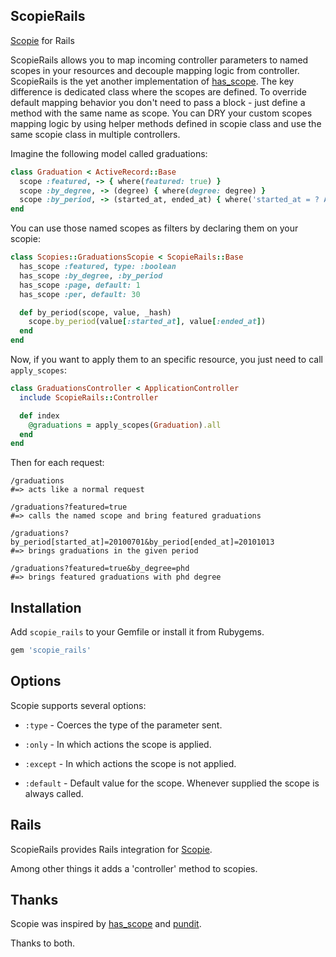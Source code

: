 ## ScopieRails
[Scopie][s] for Rails

ScopieRails allows you to map incoming controller parameters to named scopes in your resources and decouple mapping logic from controller.
ScopieRails is the yet another implementation of [has_scope](http://github.com/plataformatec/has_scope). The key difference is dedicated class where
the scopes are defined. To override default mapping behavior you don't need to pass a block - just define a method with the same name as scope.
You can DRY your custom scopes mapping logic by using helper methods defined in scopie class and use the same scopie class in multiple controllers.

Imagine the following model called graduations:

```ruby
class Graduation < ActiveRecord::Base
  scope :featured, -> { where(featured: true) }
  scope :by_degree, -> (degree) { where(degree: degree) }
  scope :by_period, -> (started_at, ended_at) { where('started_at = ? AND ended_at = ?', started_at, ended_at) }
end
```

You can use those named scopes as filters by declaring them on your scopie:

```ruby
class Scopies::GraduationsScopie < ScopieRails::Base
  has_scope :featured, type: :boolean
  has_scope :by_degree, :by_period
  has_scope :page, default: 1
  has_scope :per, default: 30

  def by_period(scope, value, _hash)
    scope.by_period(value[:started_at], value[:ended_at])
  end
end
```

Now, if you want to apply them to an specific resource, you just need to call `apply_scopes`:

```ruby
class GraduationsController < ApplicationController
  include ScopieRails::Controller

  def index
    @graduations = apply_scopes(Graduation).all
  end
end
```

Then for each request:

```
/graduations
#=> acts like a normal request

/graduations?featured=true
#=> calls the named scope and bring featured graduations

/graduations?by_period[started_at]=20100701&by_period[ended_at]=20101013
#=> brings graduations in the given period

/graduations?featured=true&by_degree=phd
#=> brings featured graduations with phd degree
```

## Installation

Add `scopie_rails` to your Gemfile or install it from Rubygems.

```ruby
gem 'scopie_rails'
```

## Options

Scopie supports several options:

* `:type` - Coerces the type of the parameter sent.

* `:only` - In which actions the scope is applied.

* `:except` - In which actions the scope is not applied.

* `:default` - Default value for the scope. Whenever supplied the scope is always called.

## Rails

ScopieRails provides Rails integration for [Scopie][s].

Among other things it adds a 'controller' method to scopies.

## Thanks

Scopie was inspired by [has_scope](http://github.com/plataformatec/has_scope) and [pundit](http://github.com/elabs/pubdit).

Thanks to both.

[s]: https://github.com/beorc/scopie

